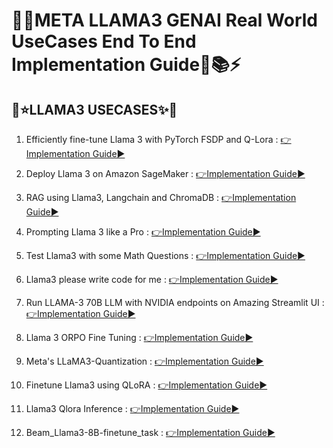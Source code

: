 # 💎🌟META LLAMA3 GENAI Real World UseCases End To End Implementation Guide📝📚⚡

## 🦌⭐LLAMA3 USECASES✨💫

1. Efficiently fine-tune Llama 3 with PyTorch FSDP and Q-Lora : [👉Implementation Guide▶️](GENAI_NOTEBOOKS/fsdp-qlora-distributed-llama3.ipynb)

2. Deploy Llama 3 on Amazon SageMaker : [👉Implementation Guide▶️](GENAI_NOTEBOOKS/deploy-llama3.ipynb)

3. RAG using Llama3, Langchain and ChromaDB : [👉Implementation Guide▶️](GENAI_NOTEBOOKS/rag-using-llama3-langchain-and-chromadb.ipynb)

4. Prompting Llama 3 like a Pro : [👉Implementation Guide▶️](GENAI_NOTEBOOKS/prompting-llama-3-like-a-pro.ipynb)

5. Test Llama3 with some Math Questions : [👉Implementation Guide▶️](GENAI_NOTEBOOKS/test-llama3-with-some-math-questions.ipynb)

6. Llama3 please write code for me : [👉Implementation Guide▶️](GENAI_NOTEBOOKS/llama3-please-write-code-for-me.ipynb)

7. Run LLAMA-3 70B LLM with NVIDIA endpoints on Amazing Streamlit UI : [👉Implementation Guide▶️](https://github.com/GURPREETKAURJETHRA/LLAMA3-70B-LLM-with-NVIDIA)

8. Llama 3 ORPO Fine Tuning : [👉Implementation Guide▶️](https://github.com/GURPREETKAURJETHRA/Llama-3-ORPO-Fine-Tuning)

9. Meta's LLaMA3-Quantization : [👉Implementation Guide▶️](https://github.com/GURPREETKAURJETHRA/LLaMA3-Quantization)

10. Finetune Llama3 using QLoRA : [👉Implementation Guide▶️](https://github.com/GURPREETKAURJETHRA/Meta-LLAMA3-GenAI-UseCases-End-To-End-Implementation-Guides/blob/main/GENAI_NOTEBOOKS/finetune-llama3-using-qlora.ipynb)

11. Llama3 Qlora Inference : [👉Implementation Guide▶️](https://github.com/GURPREETKAURJETHRA/Meta-LLAMA3-GenAI-UseCases-End-To-End-Implementation-Guides/blob/main/GENAI_NOTEBOOKS/llama3-qlora-inference.ipynb)

12. Beam_Llama3-8B-finetune_task : [👉Implementation Guide▶️](https://github.com/GURPREETKAURJETHRA/Meta-LLAMA3-GenAI-UseCases-End-To-End-Implementation-Guides/blob/main/GENAI_NOTEBOOKS/Beam_Llama3-8B-finetune_task.py)

